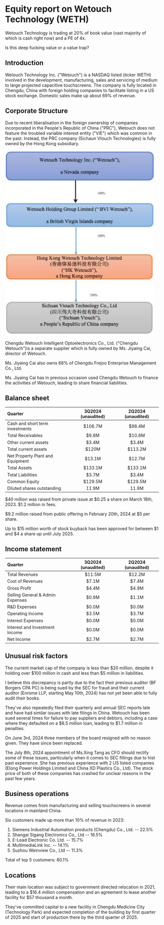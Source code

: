 # Equity report on Wetouch Technology (WETH)
Wetouch Technology is trading at 20% of book value (vast majority of which is cash right now) and a PE of 4x.

Is this deep fucking value or a value trap?

## Introduction
Wetouch  Technology Inc. ("Wetouch") is a NASDAQ listed (ticker WETH) involved in the development, manufacturing, sales and servicing of medium to large projected capacitive touchscreens.
The company is fully located in Chengdu, China with foreign holding companies to facilitate listing in a US stock exchange. Domestic sales make up about 69% of revenue.

## Corporate Structure
Due to recent liberalisation in the foreign ownership of companies incorporated in the People's Republic of China ("PRC"), Wetouch does not feature the troubled variable interest entity ("VIE") which was common in the past.
Instead, the PRC company (Sichaun Vtouch Technologies) is fully owned by the Hong Kong subsidiary.

![Corporate structure](corporate-structure.png)

Chengdu Wetouch Intelligent Optoelectronics Co., Ltd. ("Chengdu Wetouch")is a separate supplier which is fully owned by Ms. Jiyaing Cai, director of Wetouch.

Ms. Jiyaing Cai also owns 68% of Chengdu Frejoo Enterprise Management Co., Ltd.

Ms. Jiyaing Cai has in previous occasion used Chengdu Wetouch to finance the activities of Wetouch, leading to share financial liabilities.



## Balance sheet
| Quarter                           | 3Q2024 (unaudited)  | 2Q2024 (unaudited)  |
|:----------------------------------|:-------------------:|:-------------------:|
| Cash and short term investments   | $106.7M             | $98.4M              |
| Total Receivables                 | $9.8M               | $10.8M              |
| Other current assets              | $3.4M               | $3.4M               |
| Total current assets              | $120M               | $113.2M             |
| Net Property Plant and Equipment  | $13.1M              | $12.7M              |
| Total Assets                      | $133.1M             | $133.1M             |
| Total Liabilities                 | $3.7M               | $3.4M               |
| Common Equity                     | $129.5M             | $129.5M             |
| Diluted shares outstanding        | 11.9M               | 11.9M               |


$40 million was raised from private issue at $0.25 a share on March 18th, 2023. $1.2 million in fees.

$9.2 million raised from public offering in February 20th, 2024 at $5 per share.

Up to $15 million worth of stock buyback has been approved for between $1 and $4 a share up until July 2025.

## Income statement
| Quarter                           | 3Q2024 (unaudited)  | 2Q2024 (unaudited)  |
|:----------------------------------|:-------------------:|:-------------------:|
| Total Revenues                    | $11.5M              | $12.2M              |
| Cost of Revenues                  | $7.1M               | $7.4M               |
| Gross Profit                      | $4.4M               | $4.9M               |
| Selling General & Admin Expenses  | $0.9M               | $1.1M               |
| R&D Expenses                      | $0.0M               | $0.0M               |
| Operating Income                  | $3.5M               | $3.7M               |
| Interest Expenses                 | $0.0M               | $0.0M               |
| Interest and Investment Income    | $0.0M               | $0.0M               |
| Net Income                        | $2.7M               | $2.7M               |



## Unusual risk factors
The current market cap of the company is less than $20 million, despite it holding over $100 million in cash and less than $5 million in liabilities.

I believe this discrepancy is partly due to the fact their previous auditor (BF Borgers CPA PC) is being sued by the SEC for fraud and their current auditor (Enrome LLP, starting May 10th, 2024) has not yet been able to fully audit their books.

They've also repeatedly filed their quarterly and annual SEC reports late and have had similar issues with late filings in China.
Wetouch has been sued several times for failure to pay suppliers and debtors, including a case where they defaulted on a $8.5 million loan, leading to $1.7 million in penalties.

On June 3rd, 2024 three members of the board resigned with no reason given.
They have since been replaced.

The July 8th, 2024 appointment of Ms.Xing Tang as CFO should rectify some of these issues, particularly when it comes to SEC fillings due to hist past experience.
She has previous experience with 2 US listed companies (Elong Power Holdings Limited and China XD Plastics Co., Ltd).
The stock price of both of these companies has crashed for unclear reasons in the past few years.


## Business operations
Revenue comes from manufacturing and selling touchscreens in several locations in mainland China.

Six customers made up more than 10% of revenue in 2023:
1. Siemens Industrial Automation products (Chengdu) Co., Ltd. -- 22.5%
2. Shangai Sigang Electronics Co., Ltd -- 16.5%
3. E-Lead Electronic Co. Ltd. -- 15.7%
4. MultimediaLink Inc. -- 14.1%
5. Suzhou Weinview Co., Ltd -- 11.3%

Total of top 5 customers: 80.1%


## Locations
Their main location was subject to government directed relocation in 2021, leading to a $16.4 million compensation and an agreement to lease another facility for $57 thousand a month.

They've committed capital to a new facility  in Chengdu Medicine City (Technology Park) and expected completion of the building by first quarter of 2025 and start of production there by the third quarter of 2025.

